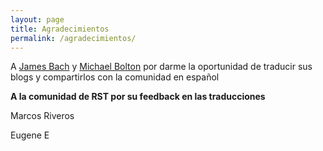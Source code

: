 ```yaml
---
layout: page
title: Agradecimientos
permalink: /agradecimientos/
---
```


A [James Bach](https://www.satisfice.com/) y [Michael Bolton](https://developsense.com/) por darme la oportunidad de traducir sus blogs y compartirlos con la comunidad en español

**A la comunidad de RST por su feedback en las traducciones**

Marcos Riveros

Eugene E